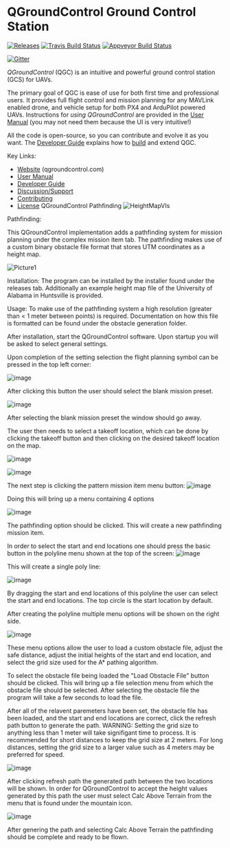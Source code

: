 # QGroundControl Ground Control Station

[![Releases](https://img.shields.io/github/release/mavlink/QGroundControl.svg)](https://github.com/mavlink/QGroundControl/releases)
[![Travis Build Status](https://travis-ci.org/mavlink/qgroundcontrol.svg?branch=master)](https://travis-ci.org/mavlink/qgroundcontrol)
[![Appveyor Build Status](https://ci.appveyor.com/api/projects/status/crxcm4qayejuvh6c/branch/master?svg=true)](https://ci.appveyor.com/project/mavlink/qgroundcontrol)

[![Gitter](https://badges.gitter.im/Join%20Chat.svg)](https://gitter.im/mavlink/qgroundcontrol?utm_source=badge&utm_medium=badge&utm_campaign=pr-badge&utm_content=badge)


*QGroundControl* (QGC) is an intuitive and powerful ground control station (GCS) for UAVs.

The primary goal of QGC is ease of use for both first time and professional users.
It provides full flight control and mission planning for any MAVLink enabled drone, and vehicle setup for both PX4 and ArduPilot powered UAVs. Instructions for *using QGroundControl* are provided in the [User Manual](https://docs.qgroundcontrol.com/en/) (you may not need them because the UI is very intuitive!)

All the code is open-source, so you can contribute and evolve it as you want.
The [Developer Guide](https://dev.qgroundcontrol.com/en/) explains how to [build](https://dev.qgroundcontrol.com/en/getting_started/) and extend QGC.

Key Links:
* [Website](http://qgroundcontrol.com) (qgroundcontrol.com)
* [User Manual](https://docs.qgroundcontrol.com/en/)
* [Developer Guide](https://dev.qgroundcontrol.com/en/)
* [Discussion/Support](https://docs.qgroundcontrol.com/en/Support/Support.html)
* [Contributing](https://dev.qgroundcontrol.com/en/contribute/)
* [License](https://github.com/mavlink/qgroundcontrol/blob/master/COPYING.md)
QGroundControl Pathfinding
![HeightMapVIs](https://user-images.githubusercontent.com/110111597/181274173-b5c820e9-c35b-400b-848b-8eef87aa7a5a.png)

Pathfinding:

This QGroundControl implementation adds a pathfinding system for mission planning under the complex mission item tab. The pathfinding makes use of a custom binary obstacle file format that stores UTM coordinates as a height map.

![Picture1](https://user-images.githubusercontent.com/110111597/181274540-5852753b-fc4c-4730-82aa-58a258bc5486.png)

Installation: 
The program can be installed by the installer found under the releases tab. Additionally an example height map file of the University of Alabama in Huntsville is provided.

Usage:
To make use of the pathfinding system a high resolution (greater than < 1 meter between points) is required. Documentation on how this file is formatted can be found under the obstacle generation folder.

After installation, start the QGroundControl software. 
Upon startup you will be asked to select general settings. 

Upon completion of the setting selection the flight planning symbol can be pressed in the top left corner:

![image](https://user-images.githubusercontent.com/110111597/181282119-52f66903-e146-458e-bb80-e8ec7330cdd4.png)

After clicking this button the user should select the blank mission preset. 


![image](https://user-images.githubusercontent.com/110111597/181282713-1002df79-65c3-4fb0-88ed-16d0d31baa28.png)

After selecting the blank mission preset the window should go away. 

The user then needs to select a takeoff location, which can be done by clicking the takeoff button and then clicking on the desired takeoff location on the map.

![image](https://user-images.githubusercontent.com/110111597/181282824-e113ac55-c1b3-4836-8471-2fa4ec714d63.png)

![image](https://user-images.githubusercontent.com/110111597/181282874-3f787f49-0383-4d9e-a3a7-460b0a51856c.png)


The next step is clicking the pattern mission item menu button: 
![image](https://user-images.githubusercontent.com/110111597/181283177-af5eff0f-6c71-4be4-916e-ae6637970825.png)

Doing this will bring up a menu containing 4 options

![image](https://user-images.githubusercontent.com/110111597/181283342-72683b18-abef-4f28-9e9c-cf45b85e2673.png)

The pathfinding option should be clicked. This will create a new pathfinding mission item.

In order to select the start and end locations one should press the basic button in the polyline menu shown at the top of the screen: 
![image](https://user-images.githubusercontent.com/110111597/181283685-2505ed49-7f9e-416c-b6a1-d008a583e996.png)

This will create a single poly line: 

![image](https://user-images.githubusercontent.com/110111597/181283883-ea4f7271-4661-4b11-bc2a-9a9300d6abec.png)

By dragging the start and end locations of this polyline the user can select the start and end locations. The top circle is the start location by default.

After creating the polyline multiple menu options will be shown on the right side.

![image](https://user-images.githubusercontent.com/110111597/181284215-906b4819-9c67-41ea-b1e2-e922de76902b.png)

These menu options allow the user to load a custom obstacle file, adjust the safe distance, adjust the initial heights of the start and end location, and select the grid size used for the A* pathing algorithm.

To select the obstacle file being loaded the "Load Obstacle File" button should be clicked. This will bring up a file selection menu from which the obstacle file should be selected. After selecting the obstacle file the program will take a few seconds to load the file.

After all of the relavent paremeters have been set, the obstacle file has been loaded, and the start and end locations are correct, click the refresh path button to generate the path. WARNING: Setting the grid size to anything less than 1 meter will take signifigant time to process. It is recommended for short distances to keep the grid size at 2 meters. For long distances, setting the grid size to a larger value such as 4 meters may be preferred for speed.

![image](https://user-images.githubusercontent.com/110111597/181285942-3ee92e3e-c98b-4fe8-863a-aad26ca8a2e0.png)

After clicking refresh path the generated path between the two locations will be shown.
In order for QGroundControl to accept the height values generated by this path the user must select Calc Above Terrain from the menu that is found under the mountain icon.

![image](https://user-images.githubusercontent.com/110111597/181286439-2b6344f6-e9a2-47ec-9a32-cebd86b4de52.png)

After genering the path and selecting Calc Above Terrain the pathfinding should be complete and ready to be flown. 

